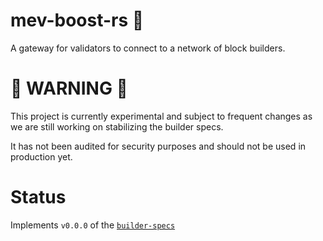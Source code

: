 # mev-boost-rs 🚀

A gateway for validators to connect to a network of block builders.

# 🚧 WARNING 🚧

This project is currently experimental and subject to frequent changes as we are still working on stabilizing the builder specs.

It has not been audited for security purposes and should not be used in production yet.

# Status

Implements `v0.0.0` of the [`builder-specs`](https://github.com/ethereum/builder-specs)